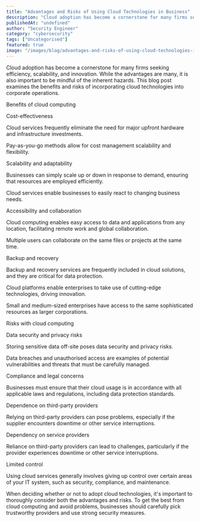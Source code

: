 ```yaml
---
title: "Advantages and Risks of Using Cloud Technologies in Business"
description: "Cloud adoption has become a cornerstone for many firms seeking efficiency, scalability, and innovation. While the advantages are many, it is also important to b..."
publishedAt: "undefined"
author: "Security Engineer"
category: "cybersecurity"
tags: ["Uncategorised"]
featured: true
image: "/images/blog/advantages-and-risks-of-using-cloud-technologies-in-business-featured.png"
---
```


Cloud adoption has become a cornerstone for many firms seeking efficiency, scalability, and innovation. While the advantages are many, it is also important to be mindful of the inherent hazards. This blog post examines the benefits and risks of incorporating cloud technologies into corporate operations.

Benefits of cloud computing

Cost-effectiveness

Cloud services frequently eliminate the need for major upfront hardware and infrastructure investments.

Pay-as-you-go methods allow for cost management scalability and flexibility.

Scalability and adaptability

Businesses can simply scale up or down in response to demand, ensuring that resources are employed efficiently.

Cloud services enable businesses to easily react to changing business needs.

Accessibility and collaboration

Cloud computing enables easy access to data and applications from any location, facilitating remote work and global collaboration.

Multiple users can collaborate on the same files or projects at the same time.

Backup and recovery

Backup and recovery services are frequently included in cloud solutions, and they are critical for data protection.

Cloud platforms enable enterprises to take use of cutting-edge technologies, driving innovation.

Small and medium-sized enterprises have access to the same sophisticated resources as larger corporations.

Risks with cloud computing

Data security and privacy risks

Storing sensitive data off-site poses data security and privacy risks.

Data breaches and unauthorised access are examples of potential vulnerabilities and threats that must be carefully managed.

Compliance and legal concerns

Businesses must ensure that their cloud usage is in accordance with all applicable laws and regulations, including data protection standards.

Dependence on third-party providers

Relying on third-party providers can pose problems, especially if the supplier encounters downtime or other service interruptions.

Dependency on service providers

Reliance on third-party providers can lead to challenges, particularly if the provider experiences downtime or other service interruptions.

Limited control

Using cloud services generally involves giving up control over certain areas of your IT system, such as security, compliance, and maintenance.

When deciding whether or not to adopt cloud technologies, it's important to thoroughly consider both the advantages and risks. To get the best from cloud computing and avoid problems, businesses should carefully pick trustworthy providers and use strong security measures.
